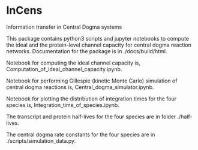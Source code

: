 # InCens
Information transfer in Central Dogma systems

This package contains python3 scripts and jupyter notebooks to compute the ideal and the protein-level channel capacity for central dogma reaction networks. Documentation for the package is in ./docs/build/html.

Notebook for computing the ideal channel capacity is, Computation_of_ideal_channel_capacity.ipynb.

Notebook for performing Gillespie (kinetic Monte Carlo) simulation of central dogma reactions is, Central_dogma_simulator.ipynb.

Notebook for plotting the distribution of integration times for the four species is, Integration_time_of_species.ipynb.

The transcript and protein half-lives for the four species are in folder ./half-lives.

The central dogma rate constants for the four species are in ./scripts/simulation_data.py.
